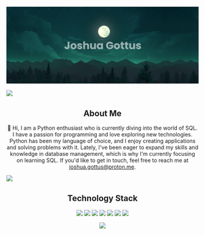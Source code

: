 [![MasterHead](https://github.com/GottusJ/GottusJ/blob/main/banner.png)](https://github.com/GottusJ/GottusJ)

![](https://komarev.com/ghpvc/?username=GottusJ&color=blue)


<div align=center>

 <h2 align="center">About Me</h2>
 
👋 Hi, I am a Python enthusiast who is currently diving into the world of SQL. I have a passion for programming and love exploring new technologies. Python has been my language of choice, and I enjoy creating applications and solving problems with it. Lately, I've been eager to expand my skills and knowledge in database management, which is why I'm currently focusing on learning SQL. If you'd like to get in touch, feel free to reach me at joshua.gottus@proton.me.
</div>

<a href="https://codepen.io/GottusJ">
 <img src="https://img.shields.io/badge/CodePen-Profile-informational?style=flat&logo=codepen&logoColor=white&color=black"/>
</a>

<br />

<h2 align="center">Technology Stack</h2>

<p align="center">
<img src="https://img.shields.io/badge/-Python-black?style=flat-square&logo=python"/>
<img src="https://img.shields.io/badge/-HTML5-black?style=flat-square&logo=html5&logoColor=orange"/>
<img src="https://img.shields.io/badge/-CSS3-black?style=flat-square&logo=css3&logoColor=blue"/>
<img src="https://img.shields.io/badge/-JavaScript-black?style=flat-square&logo=javascript"/>
<img src="https://img.shields.io/badge/-Nodejs-black?style=flat-square&logo=Node.js"/>
<img src="https://img.shields.io/badge/-Git-black?style=flat-square&logo=git"/>
<img src="https://img.shields.io/badge/-GitHub-black?style=flat-square&logo=github"/>
</p>

<p align = "center">
  <img src = "https://github-readme-stats.vercel.app/api/top-langs/?username=GottusJ&theme=gotham">
</p>
